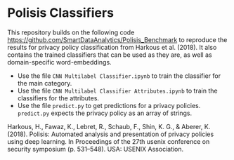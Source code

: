 
# Polisis Classifiers

This repository builds on the following code https://github.com/SmartDataAnalytics/Polisis_Benchmark to reproduce the results for privacy policy classification from Harkous et al. (2018).
It also contains the trained classifiers that can be used as they are, as well as domain-specific word-embeddings.

* Use the file `CNN Multilabel Classifier.ipynb` to train the classifier for the main category.
* Use the file `CNN Multilabel Classifier Attributes.ipynb` to train the classifiers for the attributes.
* Use the file `predict.py` to get predictions for a privacy policies. `predict.py` expects the privacy policy as an array of strings.


Harkous, H., Fawaz, K., Lebret, R., Schaub, F., Shin, K. G., & Aberer, K. (2018). Polisis: Automated analysis and presentation of privacy policies using deep learning. In Proceedings of the 27th usenix conference on security symposium (p. 531–548). USA: USENIX Association.

